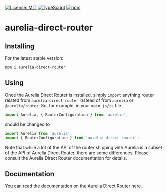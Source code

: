 [![License: MIT](https://img.shields.io/badge/License-MIT-yellow.svg)](https://opensource.org/licenses/MIT)
[![TypeScript](https://img.shields.io/badge/%3C%2F%3E-TypeScript-%230074c1.svg)](http://www.typescriptlang.org/)
[![npm](https://img.shields.io/npm/v/aurelia-direct-router.svg?maxAge=3600)](https://www.npmjs.com/package/aurelia-direct-router)
# aurelia-direct-router

## Installing

For the latest stable version:

```bash
npm i aurelia-direct-router
```

## Using

Once the Aurelia Direct Router is installed, simply `import` anything router related from `aurelia-direct-router` instead of from `aurelia` or `@aurelia/router`. So, for example, in your `main.js/ts` file

```js
import Aurelia, { RouterConfiguration } from 'aurelia';
```
should be changed to
```js
import Aurelia from 'aurelia';
import { RouterConfiguration } from 'aurelia-direct-router';
```
Note that while a lot of the API of the router shipping with Aurelia is a subset of the API of Aurelia Direct Router, there are some differences. Please consult the Aurelia Direct Router documentation for details.

## Documentation

You can read the documentation on the Aurelia Direct Router [here](https://jwx.gitbook.io/aurelia-direct-router/).

